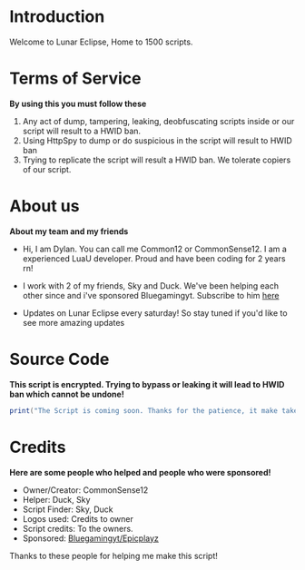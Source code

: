 # Introduction
Welcome to Lunar Eclipse, Home to 1500 scripts.
# Terms of Service
**By using this you must follow these**
1. Any act of dump, tampering, leaking, deobfuscating scripts inside or our script will result to a HWID ban.
2. Using HttpSpy to dump or do suspicious in the script will result to HWID ban
3. Trying to replicate the script will result a HWID ban. We tolerate copiers of our script.
# About us
**About my team and my friends**

 - Hi, I am Dylan. You can call me Common12 or CommonSense12. I am a experienced LuaU developer. Proud and have been coding for 2 years rn!

 - I work with 2 of my friends, Sky and Duck. We've been helping each other since and i've sponsored Bluegamingyt. Subscribe to him [here](https://youtube.com/@EpicPlayzYT265)
   
 - Updates on Lunar Eclipse every saturday! So stay tuned if you'd like to see more amazing updates
# Source Code
**This script is encrypted. Trying to bypass or leaking it will lead to HWID ban which cannot be undone!**
```lua
print("The Script is coming soon. Thanks for the patience, it make take months")
```
# Credits
**Here are some people who helped and people who were sponsored!**
  - Owner/Creator: CommonSense12
  - Helper: Duck, Sky
  - Script Finder: Sky, Duck
  - Logos used: Credits to owner
  - Script credits: To the owners.
  - Sponsored: [Bluegamingyt/Epicplayz](https://youtube.com/@EpicPlayzYT265)

Thanks to these people for helping me make this script!
